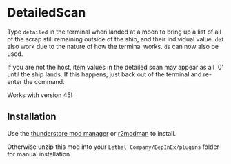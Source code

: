 # DetailedScan
Type `detailed` in the terminal when landed at a moon to bring up a list of all of the scrap still remaining outside of the ship, and their individual value.
`det` also work due to the nature of how the terminal works.
`ds` can now also be used.

If you are not the host, item values in the detailed scan may appear as all '0' until the ship lands. 
If this happens, just back out of the terminal and re-enter the command.

Works with version 45!

## Installation
Use the [thunderstore mod manager](https://www.overwolf.com/app/Thunderstore-Thunderstore_Mod_Manager) or [r2modman](https://for-the-king.thunderstore.io/package/ebkr/r2modman/) to install.

Otherwise unzip this mod into your `Lethal Company/BepInEx/plugins` folder for manual installation
